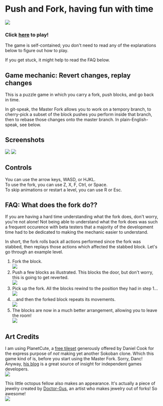 # Push and Fork, having fun with time

![](https://raw.github.com/Octocarina/game-off-2012/master/img/splash.png) 

### Click [here](http://gelisam.com/octocarina) to play!

The game is self-contained; you don't need to read any of the explanations below to figure out how to play.

If you get stuck, it might help to read the FAQ below.


## Game mechanic: Revert changes, replay changes

This is a puzzle game in which you carry a fork, push blocks, and go back in time.

In git-speak, the Master Fork allows you to work on a tempory branch, to cherry-pick a subset of the block pushes you perform inside that branch, then to rebase those changes onto the master branch. In plain-English-speak, see below.


## Screenshots

![](https://raw.github.com/Octocarina/game-off-2012/master/img/README/screenshot1.png) ![](https://raw.github.com/Octocarina/game-off-2012/master/img/README/screenshot2.png) 


## Controls

You can use the arrow keys, WASD, or HJKL.  
To use the fork, you can use Z, X, F, Ctrl, or Space.  
To skip animations or restart a level, you can use R or Esc.


## FAQ: What does the fork do??

If you are having a hard time understanding what the fork does, don't worry, you're not alone! Not being able to understand what the fork does was such a frequent occurence with beta testers that a majority of the development time had to be dedicated to making the mechanic easier to understand.

In short, the fork rolls back all actions performed since the fork was stabbed, then replays those actions which affected the stabbed block. Let's go through an example level.

1.  Fork the block.  
    ![](https://raw.github.com/Octocarina/game-off-2012/master/img/README/explanation1.png)
1.  Push a few blocks as illustrated. This blocks the door, but don't worry, this is going to get reverted.  
    ![](https://raw.github.com/Octocarina/game-off-2012/master/img/README/explanation2.png)
1.  Pick up the fork. All the blocks rewind to the position they had in step 1...  
    ![](https://raw.github.com/Octocarina/game-off-2012/master/img/README/explanation3.png)
1.  ...and then the forked block repeats its movements.  
    ![](https://raw.github.com/Octocarina/game-off-2012/master/img/README/explanation4.png)
1.  The blocks are now in a much better arrangement, allowing you to leave the room!  
    ![](https://raw.github.com/Octocarina/game-off-2012/master/img/README/explanation5.png)


## Art Credits

I am using PlanetCute, a [free tileset](http://www.lostgarden.com/2007/05/dancs-miraculously-flexible-game.html) generously offered by Daniel Cook for the express purpose of *not* making yet another Sokoban clone. Which this game kind of is, before you start using the Master Fork. Sorry, Danc! Anyway, [his blog](http://www.lostgarden.com/) is a great source of insight for independent games developers.  
![](https://raw.github.com/Octocarina/game-off-2012/master/img/README/planetcute.jpg)

This little octopus fellow also makes an appearance. It's actually a piece of jewelry created by <a href="http://doctor-gus.deviantart.com/">Doctor-Gus</a>, an artist who makes jewelry out of forks! So awesome!  
![](https://raw.github.com/Octocarina/game-off-2012/master/img/README/doctorgus.jpg)
